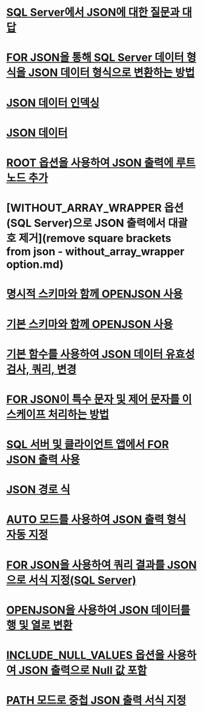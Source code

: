 # [SQL Server에서 JSON에 대한 질문과 대답](solve-common-issues-with-json-in-sql-server.md)
# [FOR JSON을 통해 SQL Server 데이터 형식을 JSON 데이터 형식으로 변환하는 방법](how-for-json-converts-sql-server-data-types-to-json-data-types-sql-server.md)
# [JSON 데이터 인덱싱](index-json-data.md)
# [JSON 데이터](json-data-sql-server.md)
# [ROOT 옵션을 사용하여 JSON 출력에 루트 노드 추가](add-a-root-node-to-json-output-with-the-root-option-sql-server.md)
# [WITHOUT_ARRAY_WRAPPER 옵션(SQL Server)으로 JSON 출력에서 대괄호 제거](remove square brackets from json - without_array_wrapper option.md)
# [명시적 스키마와 함께 OPENJSON 사용](use-openjson-with-an-explicit-schema-sql-server.md)
# [기본 스키마와 함께 OPENJSON 사용](use-openjson-with-the-default-schema-sql-server.md)
# [기본 함수를 사용하여 JSON 데이터 유효성 검사, 쿼리, 변경](validate-query-and-change-json-data-with-built-in-functions-sql-server.md)
# [FOR JSON이 특수 문자 및 제어 문자를 이스케이프 처리하는 방법](how-for-json-escapes-special-characters-and-control-characters-sql-server.md)
# [SQL 서버 및 클라이언트 앱에서 FOR JSON 출력 사용](use-for-json-output-in-sql-server-and-in-client-apps-sql-server.md)
# [JSON 경로 식](json-path-expressions-sql-server.md)
# [AUTO 모드를 사용하여 JSON 출력 형식 자동 지정](format-json-output-automatically-with-auto-mode-sql-server.md)
# [FOR JSON을 사용하여 쿼리 결과를 JSON으로 서식 지정(SQL Server)](format-query-results-as-json-with-for-json-sql-server.md)
# [OPENJSON을 사용하여 JSON 데이터를 행 및 열로 변환](convert-json-data-to-rows-and-columns-with-openjson-sql-server.md)
# [INCLUDE_NULL_VALUES 옵션을 사용하여 JSON 출력으로 Null 값 포함](include-null-values-in-json-include-null-values-option.md)
# [PATH 모드로 중첩 JSON 출력 서식 지정](format-nested-json-output-with-path-mode-sql-server.md)
